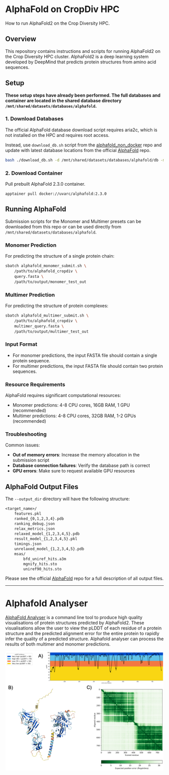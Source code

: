 # AlphaFold on CropDiv HPC
How to run AlphaFold2 on the Crop Diversity HPC.

## Overview
This repository contains instructions and scripts for running AlphaFold2 on the Crop Diversity HPC cluster. AlphaFold2 is a deep learning system developed by DeepMind that predicts protein structures from amino acid sequences.

## Setup

**These setup steps have already been performed. The full databases and container are located in the shared database directory `/mnt/shared/datasets/databases/alphafold`.**

### 1. Download Databases
The official AlphaFold database download script requires aria2c, which is not installed on the HPC and requires root access.

Instead, use `download_db.sh` script from the [alphafold_non_docker](https://github.com/kalininalab/alphafold_non_docker/tree/main) repo and update with latest database locations from the official [AlphaFold](https://github.com/google-deepmind/alphafold/blob/main/scripts/) repo.

```bash
bash ./download_db.sh -d /mnt/shared/datasets/databases/alphafold/db -m full_dbs
```

### 2. Download Container
Pull prebuilt AlphaFold 2.3.0 container.
```
apptainer pull docker://uvarc/alphafold:2.3.0
```


## Running AlphaFold

Submission scripts for the Monomer and Multimer presets can be downloaded from this repo or can be used directly from `/mnt/shared/datasets/databases/alphafold`.

### Monomer Prediction
For predicting the structure of a single protein chain:
```bash
sbatch alphafold_monomer_submit.sh \
    /path/to/alphafold_cropdiv \
    query.fasta \
    /path/to/output/monomer_test_out
```

### Multimer Prediction
For predicting the structure of protein complexes:
```bash
sbatch alphafold_multimer_submit.sh \
    /path/to/alphafold_cropdiv \
    multimer_query.fasta \
    /path/to/output/multimer_test_out
```

### Input Format

- For monomer predictions, the input FASTA file should contain a single protein sequence.
- For multimer predictions, the input FASTA file should contain two protein sequences.

### Resource Requirements
AlphaFold requires significant computational resources:

- Monomer predictions: 4-8 CPU cores, 16GB RAM, 1 GPU (recommended)
- Multimer predictions: 4-8 CPU cores, 32GB RAM, 1-2 GPUs (recommended)

### Troubleshooting
Common issues:
- **Out of memory errors**: Increase the memory allocation in the submission script
- **Database connection failures**: Verify the database path is correct 
- **GPU errors**: Make sure to request available GPU resources 

## AlphaFold Output Files
The `--output_dir` directory will have the following structure:

```
<target_name>/
    features.pkl
    ranked_{0,1,2,3,4}.pdb
    ranking_debug.json
    relax_metrics.json
    relaxed_model_{1,2,3,4,5}.pdb
    result_model_{1,2,3,4,5}.pkl
    timings.json
    unrelaxed_model_{1,2,3,4,5}.pdb
    msas/
        bfd_uniref_hits.a3m
        mgnify_hits.sto
        uniref90_hits.sto
```

Please see the official [AlphaFold](https://github.com/google-deepmind/alphafold/blob/main/README.md#alphafold-output) repo for a full description of all output files.

---

# Alphafold Analyser

[AlphaFold Analyser](https://github.com/rj-price/alphafold-analyser) is a command line tool to produce high quality visualisations of protein structures predicted by AlphaFold2. These visualisations allow the user to view the pLDDT of each residue of a protein structure and the predicted alignment error for the entire protein to rapidly infer the quality of a predicted structure. Alphafold analyser can process the results of both multimer and monomer predictions.

![outputs](https://github.com/Orpowell/alphafold-analyser/blob/main/img/outputs.png)

